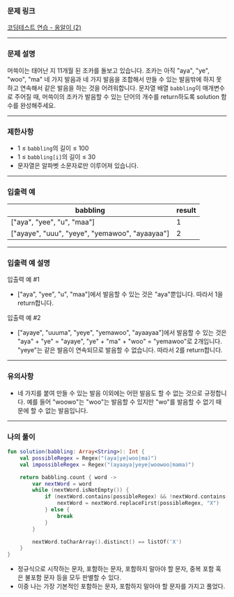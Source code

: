 ### 문제 링크

[코딩테스트 연습 - 옹알이 (2)](https://school.programmers.co.kr/learn/courses/30/lessons/133499)

---

### **문제 설명**

머쓱이는 태어난 지 11개월 된 조카를 돌보고 있습니다. 조카는 아직 "aya", "ye", "woo", "ma" 네 가지 발음과 네 가지 발음을 조합해서 만들 수 있는 발음밖에 하지 못하고 연속해서 같은 발음을 하는 것을 어려워합니다. 문자열 배열 `babbling`이 매개변수로 주어질 때, 머쓱이의 조카가 발음할 수 있는 단어의 개수를 return하도록 solution 함수를 완성해주세요.

---

### 제한사항

- 1 ≤ `babbling`의 길이 ≤ 100
- 1 ≤ `babbling[i]`의 길이 ≤ 30
- 문자열은 알파벳 소문자로만 이루어져 있습니다.

---

### 입출력 예

| babbling | result |
| --- | --- |
| ["aya", "yee", "u", "maa"] | 1 |
| ["ayaye", "uuu", "yeye", "yemawoo", "ayaayaa"] | 2 |

---

### 입출력 예 설명

입출력 예 #1

- ["aya", "yee", "u", "maa"]에서 발음할 수 있는 것은 "aya"뿐입니다. 따라서 1을 return합니다.

입출력 예 #2

- ["ayaye", "uuuma", "yeye", "yemawoo", "ayaayaa"]에서 발음할 수 있는 것은 "aya" + "ye" = "ayaye", "ye" + "ma" + "woo" = "yemawoo"로 2개입니다. "yeye"는 같은 발음이 연속되므로 발음할 수 없습니다. 따라서 2를 return합니다.

---

### 유의사항

- 네 가지를 붙여 만들 수 있는 발음 이외에는 어떤 발음도 할 수 없는 것으로 규정합니다. 예를 들어 "woowo"는 "woo"는 발음할 수 있지만 "wo"를 발음할 수 없기 때문에 할 수 없는 발음입니다.

---

### 나의 풀이

```kotlin
fun solution(babbling: Array<String>): Int {
    val possibleRegex = Regex("(aya|ye|woo|ma)")
    val impossibleRegex = Regex("(ayaaya|yeye|woowoo|mama)")

    return babbling.count { word ->
        var nextWord = word
        while (nextWord.isNotEmpty()) {
            if (nextWord.contains(possibleRegex) && !nextWord.contains(impossibleRegex)) {
                nextWord = nextWord.replaceFirst(possibleRegex, "X")
            } else {
                break
            }
        }

        nextWord.toCharArray().distinct() == listOf('X')
    }
}
```

- 정규식으로 시작하는 문자, 포함하는 문자, 포함하지 말아야 할 문자, 중복 포함 혹은 불포함 문자 등을 모두 판별할 수 있다.
- 이중 나는 가장 기본적인 포함하는 문자, 포함하지 말아야 할 문자를 가지고 풀었다.
